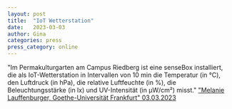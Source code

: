 ```yaml
---
layout: post
title:  "IoT Wetterstation"
date:   2023-03-03 
author: Gina
categories: press
press_category: online
---
```

"Im Permakulturgarten am Campus Riedberg ist eine senseBox installiert, die als IoT-Wetterstation in Intervallen von 10 min die Temperatur (in °C), den Luftdruck (in hPa), die relative Luftfeuchte (in %), die Beleuchtungsstärke (in lx) und UV-Intensität (in μW/cm²) misst."
<a href="https://permakulturgarten-riedberg.uni-frankfurt.de/iot-wetterstation/">"Melanie Lauffenburger, Goethe-Universität Frankfurt" 03.03.2023</a>
